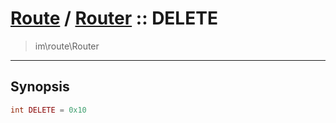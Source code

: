 # [Route](route.md) / [Router](route-Router.md) :: DELETE
 > im\route\Router
____

## Synopsis
```php
int DELETE = 0x10
```
